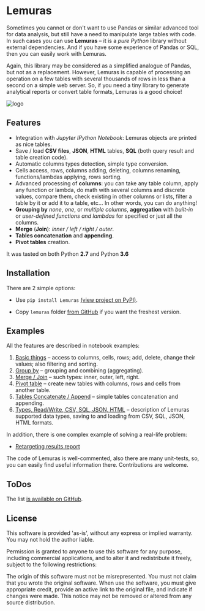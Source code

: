# Lemuras

Sometimes you cannot or don't want to use Pandas or similar advanced tool for data analysis, but still have a need to manipulate large tables with code. In such cases you can use **Lemuras** – it is a *pure Python* library without external dependencies. And if you have some experience of Pandas or SQL, then you can easily work with Lemuras.

Again, this library may be considered as a simplified analogue of Pandas, but not as a replacement. However, Lemuras is capable of processing an operation on a few tables with several thousands of rows in less than a second on a simple web server. So, if you need a tiny library to generate analytical reports or convert table formats, Lemuras is a good choice!

![logo](http://www.aivanf.com/static/cv/lemuras.png)

## Features

- Integration with *Jupyter IPython Notebook*: Lemuras objects are printed as nice tables.
- Save / load **CSV files**, **JSON**, **HTML** tables, **SQL** (both query result and table creation code).
- Automatic columns types detection, simple type conversion.
- Cells access, rows, columns adding, deleting, columns renaming, functions/lambdas applying, rows sorting.
- Advanced processing of **columns**: you can take any table column, apply any function or lambda, do math with several columns and discrete values, compare them, check existing in other columns or lists, filter a table by it or add it to a table, etc... In other words, you can do anything!
- **Grouping by** *none*, *one*, or *multiple columns*, **aggregation** with *built-in* or *user-defined functions and lambdas* for specified or just all the columns.
- **Merge** (**Join**): *inner / left / right / outer*.
- **Tables concatenation** and **appending**.
- **Pivot tables** creation.

It was tasted on both Python **2.7** and Python **3.6**


## Installation 

There are 2 simple options:

- Use `pip install Lemuras` [(view project on PyPI)](https://pypi.org/project/Lemuras/).

- Copy `lemuras` folder [from GitHub](https://github.com/AivanF/Lemuras) if you want the freshest version.


## Examples

All the features are described in notebook examples:

1. [Basic things](https://github.com/AivanF/Lemuras/blob/master/examples/Example%201%20-%20Basic%20things.ipynb) – access to columns, cells, rows; add, delete, change their values; also filtering and sorting.
1. [Group by](https://github.com/AivanF/Lemuras/blob/master/examples/Example%202%20-%20Group%20By.ipynb) – grouping and combining (aggregating).
1. [Merge / Join](https://github.com/AivanF/Lemuras/blob/master/examples/Example%203%20-%20Merge%20Join.ipynb) – such types: inner, outer, left, right.
1. [Pivot table](https://github.com/AivanF/Lemuras/blob/master/examples/Example%204%20-%20Pivot%20table.ipynb) – create new tables with columns, rows and cells from another table.
1. [Tables Concatenate / Append](https://github.com/AivanF/Lemuras/blob/master/examples/Example%205%20-%20Tables%20Concatenate%20Append.ipynb) – simple tables concatenation and appending.
1. [Types, Read/Write, CSV, SQL, JSON, HTML](https://github.com/AivanF/Lemuras/blob/master/examples/Example%206%20-%20Types%20Read%20Write%20CSV%20SQL%20JSON%20HTML.ipynb) – description of Lemuras supported data types, saving to and loading from CSV, SQL, JSON, HTML formats.

In addition, there is one complex example of solving a real-life problem:

- [Retargeting results report](https://github.com/AivanF/Lemuras/blob/master/examples/Complex%20Example%20-%20Retargeting%20results%20report.ipynb)

The code of Lemuras is well-commented, also there are many unit-tests, so, you can easily find useful information there. Contributions are welcome.


## ToDos

The list [is available on GitHub](https://github.com/AivanF/Lemuras/issues/1).

## License

 This software is provided 'as-is', without any express or implied warranty.
 You may not hold the author liable.

 Permission is granted to anyone to use this software for any purpose,
 including commercial applications, and to alter it and redistribute it freely,
 subject to the following restrictions:

 The origin of this software must not be misrepresented. You must not claim
 that you wrote the original software. When use the software, you must give
 appropriate credit, provide an active link to the original file, and indicate if changes were made.
 This notice may not be removed or altered from any source distribution.
